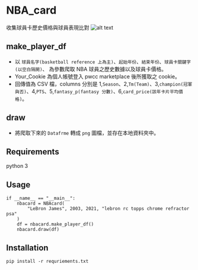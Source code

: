 # NBA_card
收集球員卡歷史價格與球員表現比對
![alt text](https://i.imgur.com/wx1pKLE.png)

## make_player_df
* 以 `球員名字(basketball reference 上為主)`、`起始年份`、`結束年份`、`球員卡關鍵字(以空白隔開)`、 為參數爬取 NBA 球員之歷史數據以及球員卡價格。
* Your_Cookie 為個人帳號登入 pwcc marketplace 後所獲取之 cookie。
* 回傳值為 CSV 檔，columns 分別是 1,`Season`、2,`Tm(Team)`、3,`champion(冠軍與否)`、4,`PTS`、5,`fantasy_p(fantasy 分數)`、6,`card_price(該年卡片平均價格)`。
 
## draw
* 將爬取下來的 `Datafrme` 轉成 `png` 圖檔，並存在本地資料夾中。

## Requirements
python 3

## Usage
```
if __name__ == "__main__":
    nbacard = NBAcard(
        "LeBron James", 2003, 2021, "lebron rc topps chrome refractor psa"
    )
    df = nbacard.make_player_df()
    nbacard.draw(df)

```
## Installation
`pip install -r requriements.txt`
